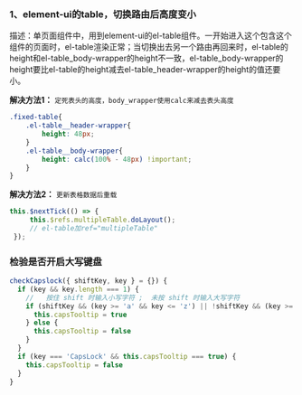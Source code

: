 ### 1、element-ui的table，切换路由后高度变小

描述：单页面组件中，用到element-ui的el-table组件。一开始进入这个包含这个组件的页面时，el-table渲染正常；当切换出去另一个路由再回来时，el-table的height和el-table_body-wrapper的height不一致，el-table_body-wrapper的height要比el-table的height减去el-table_header-wrapper的height的值还要小。

**解决方法1：** `定死表头的高度，body_wrapper使用calc来减去表头高度`
```css
.fixed-table{
    .el-table__header-wrapper{
        height: 48px;
    }
    .el-table__body-wrapper{
        height: calc(100% - 48px) !important;
    }
}
```
**解决方法2：** `更新表格数据后重载`
```js
this.$nextTick(() => {
     this.$refs.multipleTable.doLayout();
     // el-table加ref="multipleTable"
 });
```

### 检验是否开启大写键盘
```js
checkCapslock({ shiftKey, key } = {}) {
  if (key && key.length === 1) {
    //   按住 shift 时输入小写字符 ;  未按 shift 时输入大写字符
    if (shiftKey && (key >= 'a' && key <= 'z') || !shiftKey && (key >= 'A' && key <= 'Z')) {
      this.capsTooltip = true
    } else {
      this.capsTooltip = false
    }
  }
  if (key === 'CapsLock' && this.capsTooltip === true) {
    this.capsTooltip = false
  }
}
```